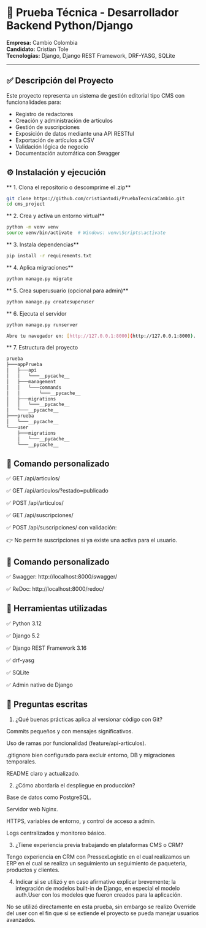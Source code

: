 # 📰 Prueba Técnica - Desarrollador Backend Python/Django

**Empresa:** Cambio Colombia  
**Candidato:** Cristian Tole  
**Tecnologías:** Django, Django REST Framework, DRF-YASG, SQLite  

---

## ✅ Descripción del Proyecto

Este proyecto representa un sistema de gestión editorial tipo CMS con funcionalidades para:

- Registro de redactores
- Creación y administración de artículos
- Gestión de suscripciones
- Exposición de datos mediante una API RESTful
- Exportación de artículos a CSV
- Validación lógica de negocio
- Documentación automática con Swagger



## ⚙️ Instalación y ejecución

** 1. Clona el repositorio o descomprime el .zip**
```bash
git clone https://github.com/cristiantodi/PruebaTecnicaCambio.git
cd cms_project
```
** 2. Crea y activa un entorno virtual**
```bash
python -m venv venv
source venv/bin/activate  # Windows: venv\Scripts\activate
```

** 3. Instala dependencias**
```bash
pip install -r requirements.txt
```

** 4. Aplica migraciones**
```bash
python manage.py migrate
```

** 5. Crea superusuario (opcional para admin)**
```bash
python manage.py createsuperuser
```

** 6. Ejecuta el servidor
```bash
python manage.py runserver

Abre tu navegador en: [http://127.0.0.1:8000](http://127.0.0.1:8000). 
```

** 7. Estructura del proyecto
```bash
prueba
├───appPrueba
│   ├───api
│   │   └───__pycache__
│   ├───management
│   │   └───commands
│   │       └───__pycache__
│   ├───migrations
│   │   └───__pycache__
│   └───__pycache__
├───prueba
│   └───__pycache__
└───user
    ├───migrations
    │   └───__pycache__
    └───__pycache__
```




## 🧩 Comando personalizado

✅ GET /api/articulos/

✅ GET /api/articulos/?estado=publicado

✅ POST /api/articulos/

✅ GET /api/suscripciones/

✅ POST /api/suscripciones/ con validación:

👉 No permite suscripciones si ya existe una activa para el usuario.



## 🧪 Comando personalizado

✅  Swagger: http://localhost:8000/swagger/

✅ ReDoc: http://localhost:8000/redoc/


## 🧰  Herramientas utilizadas

✅ Python 3.12

✅ Django 5.2

✅ Django REST Framework 3.16

✅ drf-yasg

✅ SQLite

✅ Admin nativo de Django


## 📄 Preguntas escritas

1. ¿Qué buenas prácticas aplica al versionar código con Git?

Commits pequeños y con mensajes significativos.

Uso de ramas por funcionalidad (feature/api-articulos).

.gitignore bien configurado para excluir entorno, DB y migraciones temporales.

README claro y actualizado.


2. ¿Cómo abordaría el despliegue en producción?

Base de datos como PostgreSQL.

Servidor web Nginx.

HTTPS, variables de entorno, y control de acceso a admin.

Logs centralizados y monitoreo básico.

3. ¿Tiene experiencia previa trabajando en plataformas CMS o CRM?

Tengo experiencia en CRM con PressexLogistic en el cual realizamos un ERP en el cual se realiza un seguimiento un seguimiento de paqueteria, productos y clientes.

4. Indicar si se utilizó y en caso afirmativo explicar brevemente; la integración de
modelos built-in de Django, en especial el modelo auth.User con los modelos que
fueron creados para la aplicación.

No se utilizó directamente en esta prueba, sin embargo se realizo Override del user con el fin que si se extiende el proyecto se pueda manejar usuarios avanzados.